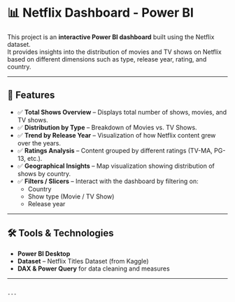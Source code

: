 # 📊 Netflix Dashboard - Power BI

This project is an **interactive Power BI dashboard** built using the Netflix dataset.  
It provides insights into the distribution of movies and TV shows on Netflix based on different dimensions such as type, release year, rating, and country.  

---

## 🚀 Features

- ✅ **Total Shows Overview** – Displays total number of shows, movies, and TV shows.  
- ✅ **Distribution by Type** – Breakdown of Movies vs. TV Shows.  
- ✅ **Trend by Release Year** – Visualization of how Netflix content grew over the years.  
- ✅ **Ratings Analysis** – Content grouped by different ratings (TV-MA, PG-13, etc.).  
- ✅ **Geographical Insights** – Map visualization showing distribution of shows by country.  
- ✅ **Filters / Slicers** – Interact with the dashboard by filtering on:
  - Country  
  - Show type (Movie / TV Show)  
  - Release year  

---

## 🛠️ Tools & Technologies

- **Power BI Desktop**  
- **Dataset** – Netflix Titles Dataset (from Kaggle)  
- **DAX & Power Query** for data cleaning and measures  

---


```

---




